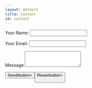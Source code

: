 ```yaml
---
layout: default
title: Contact
id: contact
---
```


<form name="contact" method="POST" data-netflify="true">
    <p>
        <label> Your Name: <input type="text" name="name"/> </label>
    </p>
    <p>
        <label> Your Email: <input type="email" name="email"/> </label>
    </p>
<div class="form-group">
      <label for="message">Message</label>
      <textarea class="form-control" id="message" rows="3" spellcheck="false"></textarea>
    </div>
    <p>
        <button type="submit"> Send/button>
        <button type="reset"> Reset/button>
    </p>
</form>
